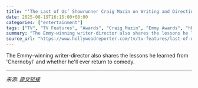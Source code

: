 ```yaml
---
title: "‘The Last of Us’ Showrunner Craig Mazin on Writing and Directing Season 3: “The Pages Are Happening”"
date: 2025-08-19T16:15:00+08:00
categories: ["entertainment"]
tags: ["TV", "TV Features", "Awards", "Craig Mazin", "Emmy Awards", "hbo", "The Last of Us"]
summary: "The Emmy-winning writer-director also shares the lessons he learned from 'Chernobyl' and whether he'll ever return to comedy."
source_url: "https://www.hollywoodreporter.com/tv/tv-features/last-of-us-showrunner-craig-mazin-writing-directing-season-3-1236342633/"
---
```


The Emmy-winning writer-director also shares the lessons he learned from 'Chernobyl' and whether he'll ever return to comedy.

---

*来源: [原文链接](https://www.hollywoodreporter.com/tv/tv-features/last-of-us-showrunner-craig-mazin-writing-directing-season-3-1236342633/)*
